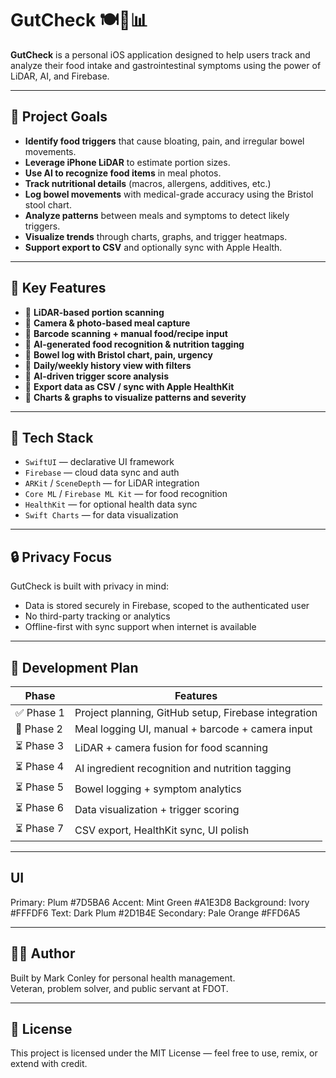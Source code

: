 # GutCheck 🍽️💩📊

**GutCheck** is a personal iOS application designed to help users track and analyze their food intake and gastrointestinal symptoms using the power of LiDAR, AI, and Firebase.

---

## 🚀 Project Goals

- **Identify food triggers** that cause bloating, pain, and irregular bowel movements.
- **Leverage iPhone LiDAR** to estimate portion sizes.
- **Use AI to recognize food items** in meal photos.
- **Track nutritional details** (macros, allergens, additives, etc.)
- **Log bowel movements** with medical-grade accuracy using the Bristol stool chart.
- **Analyze patterns** between meals and symptoms to detect likely triggers.
- **Visualize trends** through charts, graphs, and trigger heatmaps.
- **Support export to CSV** and optionally sync with Apple Health.

---

## 🧠 Key Features

- 🔹 **LiDAR-based portion scanning**
- 🔹 **Camera & photo-based meal capture**
- 🔹 **Barcode scanning + manual food/recipe input**
- 🔹 **AI-generated food recognition & nutrition tagging**
- 🔹 **Bowel log with Bristol chart, pain, urgency**
- 🔹 **Daily/weekly history view with filters**
- 🔹 **AI-driven trigger score analysis**
- 🔹 **Export data as CSV / sync with Apple HealthKit**
- 🔹 **Charts & graphs to visualize patterns and severity**

---

## 🧰 Tech Stack

- `SwiftUI` — declarative UI framework
- `Firebase` — cloud data sync and auth
- `ARKit` / `SceneDepth` — for LiDAR integration
- `Core ML` / `Firebase ML Kit` — for food recognition
- `HealthKit` — for optional health data sync
- `Swift Charts` — for data visualization

---

## 🔒 Privacy Focus

GutCheck is built with privacy in mind:
- Data is stored securely in Firebase, scoped to the authenticated user
- No third-party tracking or analytics
- Offline-first with sync support when internet is available

---

## 📅 Development Plan

| Phase         | Features                                                   |
|---------------|------------------------------------------------------------|
| ✅ Phase 1    | Project planning, GitHub setup, Firebase integration        |
| 🚧 Phase 2    | Meal logging UI, manual + barcode + camera input           |
| ⏳ Phase 3    | LiDAR + camera fusion for food scanning                    |
| ⏳ Phase 4    | AI ingredient recognition and nutrition tagging             |
| ⏳ Phase 5    | Bowel logging + symptom analytics                          |
| ⏳ Phase 6    | Data visualization + trigger scoring                        |
| ⏳ Phase 7    | CSV export, HealthKit sync, UI polish                      |

---

## UI

Primary: Plum #7D5BA6
Accent: Mint Green #A1E3D8
Background: Ivory #FFFDF6
Text: Dark Plum #2D1B4E
Secondary: Pale Orange #FFD6A5

---

## 🙋‍♂️ Author

Built by Mark Conley for personal health management.  
Veteran, problem solver, and public servant at FDOT.

---

## 📄 License

This project is licensed under the MIT License — feel free to use, remix, or extend with credit.
